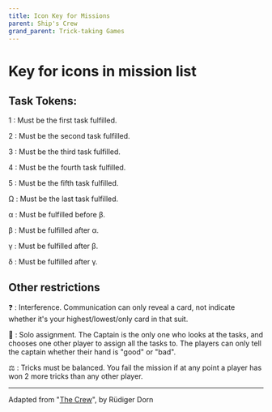 ```yaml
---
title: Icon Key for Missions
parent: Ship's Crew 
grand_parent: Trick-taking Games
---
```


# Key for icons in mission list


## Task Tokens:

<span class="crewtile">1</span>
: Must be the first task fulfilled.

<span class="crewtile">2</span>
: Must be the second task fulfilled.

<span class="crewtile">3</span>
: Must be the third task fulfilled.

<span class="crewtile">4</span>
: Must be the fourth task fulfilled.

<span class="crewtile">5</span>
: Must be the fifth task fulfilled.

<span class="crewtile">Ω</span>
: Must be the last task fulfilled.

<span class="crewtile">α</span>
: Must be fulfilled before <span class="crewtile">β</span>.

<span class="crewtile">β</span>
: Must be fulfilled after <span class="crewtile">α</span>.

<span class="crewtile">γ</span>
: Must be fulfilled after <span class="crewtile">β</span>.

<span class="crewtile">δ</span>
: Must be fulfilled after <span class="crewtile">γ</span>.



## Other restrictions

❓
: Interference. Communication can only reveal a card, not indicate whether it's your highest/lowest/only card in that suit.

🙈
: Solo assignment. The Captain is the only one who looks at the tasks, and chooses one other player to assign all the tasks to. The players can only tell the captain whether their hand is "good" or "bad".

⚖️
: Tricks must be balanced. You fail the mission if at any point a player has won 2 more tricks than any other player.



---

Adapted from "[The Crew](https://boardgamegeek.com/boardgame/284083/crew-quest-planet-nine)", by Rüdiger Dorn